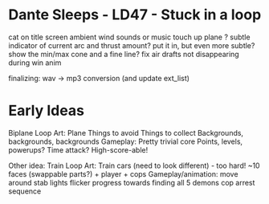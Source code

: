 Dante Sleeps - LD47 - Stuck in a loop
============================

cat on title screen
ambient wind sounds or music
touch up plane
? subtle indicator of current arc and thrust amount?
  put it in, but even more subtle?
  show the min/max cone and a fine line?
fix air drafts not disappearing during win anim

finalizing:
  wav -> mp3 conversion (and update ext_list)

Early Ideas
===========
Biplane Loop
Art:
  Plane
  Things to avoid
  Things to collect
  Backgrounds, backgrounds, backgrounds
Gameplay:
  Pretty trivial core
  Points, levels, powerups? Time attack?
    High-score-able!

Other idea: Train Loop
Art:
  Train cars (need to look different) - too hard!
  ~10 faces (swappable parts?) + player + cops
Gameplay/animation:
  move around
  stab
  lights flicker
  progress towards finding all 5 demons
  cop arrest sequence
